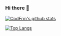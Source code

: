 ### Hi there 👋

[![CodFrm's github stats](https://github-readme-stats.vercel.app/api?username=CodFrm&show_icons=true)](https://github.com/CodFrm)

[![Top Langs](https://github-readme-stats.vercel.app/api/top-langs/?username=CodFrm&layout=compact&hide=css,html)](https://github.com/CodFrm)
